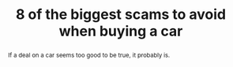 ---
category: news
title: 8 of the biggest scams to avoid when buying a car
abstract: If a deal on a car seems too good to be true, it probably is.
publishedDateTime: 2019-03-09T15:03:00Z
sourceUrl: https://www.msn.com/en-us/autos/buying/8-of-the-biggest-scams-to-avoid-when-buying-a-car/ss-BBUyVli?
type: slideshow

provider:
  name: Business Insider
  id: V_AA28VO_global
tags:
  - Autos

images: 
  - url: assets/images/2019/3/8-of-the-biggest-scams-to-avoid-when-buying-a-car-1.jpg
    width: 1536
    height: 1152
    quality: 100
    title: Buying a car can be stressful, especially if salespeople are trying to run a scam on you. Alan Diaz, a branch manager for Cartelligent, listed eight of the most common scams you might encounter at a car dealership. If a deal seems too good to be true, he said, it probably is. Buying a car from a car dealership can be a stressful experience. It's even worse when the dealer is trying to run a scam on you. Your best defense is to arm yourself with knowledge before you go car shopping, according to Alan Diaz, Southern California branch manager for the car-buying service Cartelligent. "If you plan things out and give yourself some time, it will pay off drastically," Diaz told Business Insider. Although the internet has leveled the playing field - "you can google info on the spot," he said, and "dealers have to be better" - you should still be on the lookout for questionable tactics and deals that seem too good to be true. Here are eight of the biggest scams Diaz said dealers try to pull when you're buying a car.
    attribution: 
    focalRegion:
      x1: 0
      x2: 0
      y1: 0
      y2: 0

---